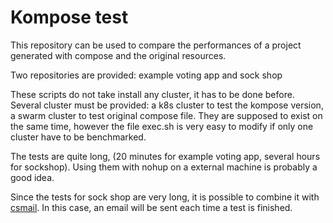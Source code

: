 # Kompose test

This repository can be used to compare the performances of a project generated with compose and the original resources. 

Two repositories are provided: example voting app and sock shop

These scripts do not take install any cluster, it has to be done before. Several cluster must be provided: a k8s cluster to test the kompose version, a swarm cluster to test original compose file. They are supposed to exist on the same time, however the file exec.sh is very easy to modify if only one cluster have to be benchmarked. 

The tests are quite long, (20 minutes for example voting app, several hours for sockshop). Using them with nohup on a external machine is probably a good idea. 

Since the tests for sock shop are very long, it is possible to combine it with [csmail](https://github.com/thhareau/csmail). In this case, an email will be sent each time a test is finished. 
